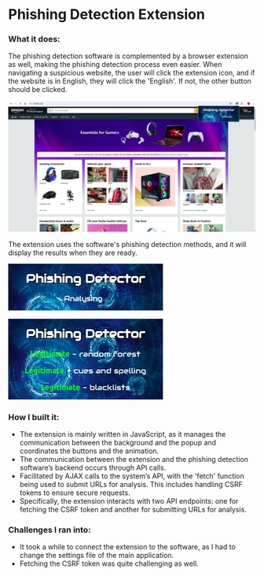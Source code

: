 # Phishing Detection Extension

### What it does:

The phishing detection software is complemented by a browser extension as well, making the phishing detection process even easier. When navigating a suspicious website, the user will click the extension icon, and if the website is in English, they will click the 'English'. If not, the other button should be clicked.

![PhishingExtension1](https://github.com/tudormihail5/PhishingDetectionExtension/blob/main/Screenshot1.png)

The extension uses the software's phishing detection methods, and it will display the results when they are ready.

![PhishingExtension2](https://github.com/tudormihail5/PhishingDetectionExtension/blob/main/Screenshot2.png)

![PhishingExtension3](https://github.com/tudormihail5/PhishingDetectionExtension/blob/main/Screenshot3.png)

### How I built it:

- The extension is mainly written in JavaScript, as it manages the communication between the background and the popup and coordinates the buttons and the animation.
- The communication between the extension and the phishing detection software’s backend occurs through API calls.
- Facilitated by AJAX calls to the system’s API, with the 'fetch' function being used to submit URLs for analysis. This includes handling CSRF tokens to ensure secure requests.
- Specifically, the extension interacts with two API endpoints: one for fetching the CSRF token and another for submitting URLs for analysis.

### Challenges I ran into:

- It took a while to connect the extension to the software, as I had to change the settings file of the main application.
- Fetching the CSRF token was quite challenging as well. 

